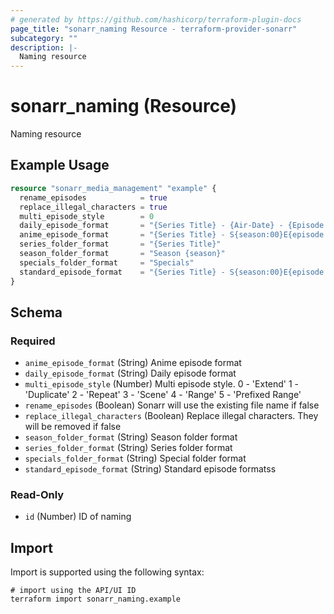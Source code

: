 ```yaml
---
# generated by https://github.com/hashicorp/terraform-plugin-docs
page_title: "sonarr_naming Resource - terraform-provider-sonarr"
subcategory: ""
description: |-
  Naming resource
---
```


# sonarr_naming (Resource)

Naming resource

## Example Usage

```terraform
resource "sonarr_media_management" "example" {
  rename_episodes            = true
  replace_illegal_characters = true
  multi_episode_style        = 0
  daily_episode_format       = "{Series Title} - {Air-Date} - {Episode Title} {Quality Full}"
  anime_episode_format       = "{Series Title} - S{season:00}E{episode:00} - {Episode Title} {Quality Full}"
  series_folder_format       = "{Series Title}"
  season_folder_format       = "Season {season}"
  specials_folder_format     = "Specials"
  standard_episode_format    = "{Series Title} - S{season:00}E{episode:00} - {Episode Title} {Quality Full}"
}
```

<!-- schema generated by tfplugindocs -->
## Schema

### Required

- `anime_episode_format` (String) Anime episode format
- `daily_episode_format` (String) Daily episode format
- `multi_episode_style` (Number) Multi episode style. 0 - 'Extend' 1 - 'Duplicate' 2 - 'Repeat' 3 - 'Scene' 4 - 'Range' 5 - 'Prefixed Range'
- `rename_episodes` (Boolean) Sonarr will use the existing file name if false
- `replace_illegal_characters` (Boolean) Replace illegal characters. They will be removed if false
- `season_folder_format` (String) Season folder format
- `series_folder_format` (String) Series folder format
- `specials_folder_format` (String) Special folder format
- `standard_episode_format` (String) Standard episode formatss

### Read-Only

- `id` (Number) ID of naming

## Import

Import is supported using the following syntax:

```shell
# import using the API/UI ID
terraform import sonarr_naming.example
```

